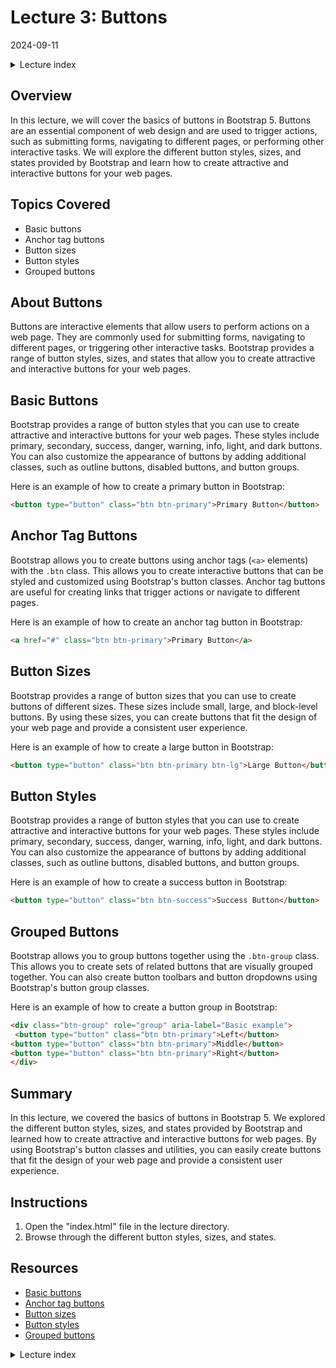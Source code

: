 # Lecture 3: Buttons
2024-09-11

<!--html_preserve--><details>
  <summary>Lecture index</summary>

- [Lecture 1: Introduction and Setup of Bootstrap 5](/lectures/lecture_01/lecture_01.md)
- [Lecture 2: Typography and Colors](/lectures/lecture_02/lecture_02.md)
- [Lecture 3: Buttons](/lectures/lecture_03/lecture_03.md)
- [Lecture 4: Utility Classes](/lectures/lecture_04/lecture_04.md)
- [Lecture 5: Containers](/lectures/lecture_05/lecture_05.md)
- [Lecture 6: Grid Layout](/lectures/lecture_06/lecture_06.md)
- [Lecture 7: Navbars and Forms](/lectures/lecture_07/lecture_07.md)
- [Lecture 8: Cards](/lectures/lecture_08/lecture_08.md)
- [Lecture 9: Accordions](/lectures/lecture_09/lecture_09.md)
- [Lecture 10: List Groups](/lectures/lecture_10/lecture_10.md)
- [Lecture 11: Icons](/lectures/lecture_11/lecture_11.md)
- [Lecture 12: Tooltips and Popovers](/lectures/lecture_12/lecture_12.md)

</details><!--/html_preserve-->


## Overview

In this lecture, we will cover the basics of buttons in Bootstrap 5. Buttons
are an essential component of web design and are used to trigger actions,
such as submitting forms, navigating to different pages, or performing other
interactive tasks. We will explore the different button styles, sizes, and
states provided by Bootstrap and learn how to create attractive and
interactive buttons for your web pages.

## Topics Covered

- Basic buttons
- Anchor tag buttons
- Button sizes
- Button styles
- Grouped buttons

## About Buttons

Buttons are interactive elements that allow users to perform actions on a web
page. They are commonly used for submitting forms, navigating to different
pages, or triggering other interactive tasks. Bootstrap provides a range of
button styles, sizes, and states that allow you to create attractive and
interactive buttons for your web pages.

## Basic Buttons

Bootstrap provides a range of button styles that you can use to create
attractive and interactive buttons for your web pages. These styles include
primary, secondary, success, danger, warning, info, light, and dark buttons.
You can also customize the appearance of buttons by adding additional
classes, such as outline buttons, disabled buttons, and button groups.

Here is an example of how to create a primary button in Bootstrap:

```html
<button type="button" class="btn btn-primary">Primary Button</button>
```

## Anchor Tag Buttons

Bootstrap allows you to create buttons using anchor tags (`<a>` elements)
with the `.btn` class. This allows you to create interactive buttons that can
be styled and customized using Bootstrap's button classes. Anchor tag buttons
are useful for creating links that trigger actions or navigate to different
pages.

Here is an example of how to create an anchor tag button in Bootstrap:

```html
<a href="#" class="btn btn-primary">Primary Button</a>
```

## Button Sizes

Bootstrap provides a range of button sizes that you can use to create buttons
of different sizes. These sizes include small, large, and block-level
buttons. By using these sizes, you can create buttons that fit the design of
your web page and provide a consistent user experience.

Here is an example of how to create a large button in Bootstrap:

```html
<button type="button" class="btn btn-primary btn-lg">Large Button</button>
```

## Button Styles

Bootstrap provides a range of button styles that you can use to create
attractive and interactive buttons for your web pages. These styles include
primary, secondary, success, danger, warning, info, light, and dark buttons.
You can also customize the appearance of buttons by adding additional
classes, such as outline buttons, disabled buttons, and button groups.

Here is an example of how to create a success button in Bootstrap:

```html
<button type="button" class="btn btn-success">Success Button</button>
```

## Grouped Buttons

Bootstrap allows you to group buttons together using the `.btn-group` class.
This allows you to create sets of related buttons that are visually grouped
together. You can also create button toolbars and button dropdowns using
Bootstrap's button group classes.

Here is an example of how to create a button group in Bootstrap:

```html
<div class="btn-group" role="group" aria-label="Basic example">
 <button type="button" class="btn btn-primary">Left</button>
<button type="button" class="btn btn-primary">Middle</button>
<button type="button" class="btn btn-primary">Right</button>
</div>
```

## Summary

In this lecture, we covered the basics of buttons in Bootstrap 5. We explored
the different button styles, sizes, and states provided by Bootstrap and
learned how to create attractive and interactive buttons for web pages. By
using Bootstrap's button classes and utilities, you can easily create buttons
that fit the design of your web page and provide a consistent user
experience.

## Instructions

1. Open the "index.html" file in the lecture directory.
1. Browse through the different button styles, sizes, and states.

## Resources

- [Basic buttons](https://getbootstrap.com/docs/5.0/components/buttons/)
- [Anchor tag
  buttons](https://getbootstrap.com/docs/5.0/components/buttons/#anchor-tags)
- [Button
  sizes](https://getbootstrap.com/docs/5.0/components/buttons/#sizing)
- [Button
  styles](https://getbootstrap.com/docs/5.0/components/buttons/#examples)
- [Grouped
  buttons](https://getbootstrap.com/docs/5.0/components/button-group/)


<!--html_preserve--><details>
  <summary>Lecture index</summary>

- [Lecture 1: Introduction and Setup of Bootstrap 5](/lectures/lecture_01/lecture_01.md)
- [Lecture 2: Typography and Colors](/lectures/lecture_02/lecture_02.md)
- [Lecture 3: Buttons](/lectures/lecture_03/lecture_03.md)
- [Lecture 4: Utility Classes](/lectures/lecture_04/lecture_04.md)
- [Lecture 5: Containers](/lectures/lecture_05/lecture_05.md)
- [Lecture 6: Grid Layout](/lectures/lecture_06/lecture_06.md)
- [Lecture 7: Navbars and Forms](/lectures/lecture_07/lecture_07.md)
- [Lecture 8: Cards](/lectures/lecture_08/lecture_08.md)
- [Lecture 9: Accordions](/lectures/lecture_09/lecture_09.md)
- [Lecture 10: List Groups](/lectures/lecture_10/lecture_10.md)
- [Lecture 11: Icons](/lectures/lecture_11/lecture_11.md)
- [Lecture 12: Tooltips and Popovers](/lectures/lecture_12/lecture_12.md)

</details><!--/html_preserve-->

